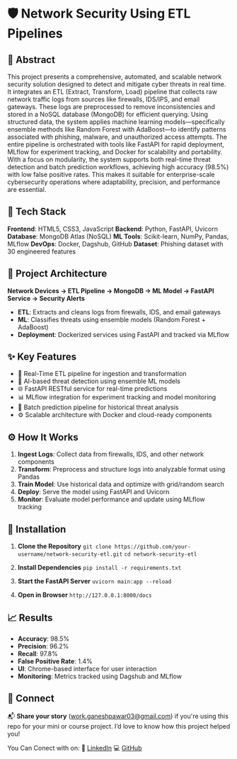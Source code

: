 # 🛡️ Network Security Using ETL Pipelines

## 🧠 Abstract

This project presents a comprehensive, automated, and scalable network security solution designed to detect and mitigate cyber threats in real time. It integrates an ETL (Extract, Transform, Load) pipeline that collects raw network traffic logs from sources like firewalls, IDS/IPS, and email gateways. These logs are preprocessed to remove inconsistencies and stored in a NoSQL database (MongoDB) for efficient querying. Using structured data, the system applies machine learning models—specifically ensemble methods like Random Forest with AdaBoost—to identify patterns associated with phishing, malware, and unauthorized access attempts. The entire pipeline is orchestrated with tools like FastAPI for rapid deployment, MLflow for experiment tracking, and Docker for scalability and portability. With a focus on modularity, the system supports both real-time threat detection and batch prediction workflows, achieving high accuracy (98.5%) with low false positive rates. This makes it suitable for enterprise-scale cybersecurity operations where adaptability, precision, and performance are essential.


## 🔧 Tech Stack

**Frontend**: HTML5, CSS3, JavaScript
**Backend**: Python, FastAPI, Uvicorn
**Database**: MongoDB Atlas (NoSQL)
**ML Tools**: Scikit-learn, NumPy, Pandas, MLflow
**DevOps**: Docker, Dagshub, GitHub
**Dataset**: Phishing dataset with 30 engineered features


## 🧱 Project Architecture

**Network Devices → ETL Pipeline → MongoDB → ML Model → FastAPI Service → Security Alerts**

* **ETL**: Extracts and cleans logs from firewalls, IDS, and email gateways
* **ML**: Classifies threats using ensemble models (Random Forest + AdaBoost)
* **Deployment**: Dockerized services using FastAPI and tracked via MLflow


## ✨ Key Features

* 🔄 Real-Time ETL pipeline for ingestion and transformation
* 🤖 AI-based threat detection using ensemble ML models
* 🌐 FastAPI RESTful service for real-time predictions
* 📊 MLflow integration for experiment tracking and model monitoring
* 📁 Batch prediction pipeline for historical threat analysis
* ⚙️ Scalable architecture with Docker and cloud-ready components


## ⚙️ How It Works

1. **Ingest Logs**: Collect data from firewalls, IDS, and other network components
2. **Transform**: Preprocess and structure logs into analyzable format using Pandas
3. **Train Model**: Use historical data and optimize with grid/random search
4. **Deploy**: Serve the model using FastAPI and Uvicorn
5. **Monitor**: Evaluate model performance and update using MLflow tracking


## 🚀 Installation

1. **Clone the Repository**
   `git clone https://github.com/your-username/network-security-etl.git`
   `cd network-security-etl`

2. **Install Dependencies**
   `pip install -r requirements.txt`

3. **Start the FastAPI Server**
   `uvicorn main:app --reload`

4. **Open in Browser**
   `http://127.0.0.1:8000/docs`


## 📈 Results

* **Accuracy**: 98.5%
* **Precision**: 96.2%
* **Recall**: 97.8%
* **False Positive Rate**: 1.4%
* **UI**: Chrome-based interface for user interaction
* **Monitoring**: Metrics tracked using Dagshub and MLflow


## 🤝 Connect

📬 **Share your story** ([work.ganeshpawar03@gmail.com](mailto:work.ganeshpawar03@gmail.com)) if you're using this repo for your mini or course project. I’d love to know how this project helped you!


You Can Conect with on: 
🔗 [LinkedIn](https://www.linkedin.com/in/ganesh-pawar143)
💻 [GitHub](https://github.com/ganesh-1433)
